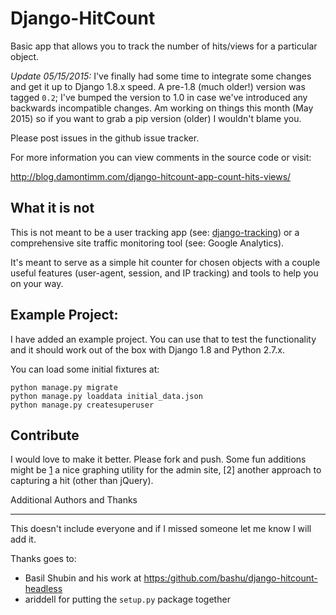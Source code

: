 Django-HitCount
===============

Basic app that allows you to track the number of hits/views for a particular
object.

*Update 05/15/2015:* I've finally had some time to integrate some changes
and get it up to Django 1.8.x speed.  A pre-1.8 (much older!) version was tagged
`0.2`; I've bumped the version to 1.0 in case we've introduced any backwards
incompatible changes.  Am working on things this month (May 2015) so if you want
to grab a pip version (older) I wouldn't blame you.

Please post issues in the github issue tracker.

For more information you can view comments in the source code or visit:

<http://blog.damontimm.com/django-hitcount-app-count-hits-views/>

What it is not
--------------

This is not meant to be a user tracking app (see: [django-tracking][1]) or a
comprehensive site traffic monitoring tool (see: Google Analytics).

It's meant to serve as a simple hit counter for chosen objects with a couple
useful features (user-agent, session, and IP tracking) and tools to help you
on your way.

Example Project:
----------------

I have added an example project.  You can use that to test the functionality and
it should work out of the box with Django 1.8 and Python 2.7.x.

You can load some initial fixtures at:

    python manage.py migrate
    python manage.py loaddata initial_data.json
    python manage.py createsuperuser

Contribute
----------

I would love to make it better.  Please fork and push.  Some fun additions
might be [1] a nice graphing utility for the admin site, [2] another approach
to capturing a hit (other than jQuery).

Additional Authors and Thanks
__________________

This doesn't include everyone and if I missed someone let me know I will add it.

Thanks goes to:

 * Basil Shubin and his work at <https:/github.com/bashu/django-hitcount-headless>
 * ariddell for putting the `setup.py` package together

[1]:http://code.google.com/p/django-tracking/


